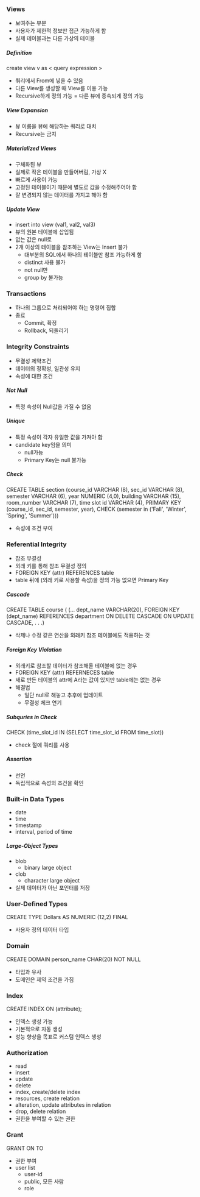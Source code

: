 ### Views

- 보여주는 부분
- 사용자가 제한적 정보만 접근 가능하게 함
- 실제 테이블과는 다른 가상의 테이블

##### Definition

create view v as < query expression >

- 쿼리에서 From에 넣을 수 있음
- 다른 View를 생성할 때 View를 이용 가능
- Recursive하게 정의 가능 = 다른 뷰에 종속되게 정의 가능

##### View Expansion

- 뷰 이름을 뷰에 해당하는 쿼리로 대치
- Recursive는 금지

##### Materialized Views

- 구체화된 뷰
- 실제로 작은 테이블을 만들어버림, 가상 X
- 빠르게 사용이 가능
- 고정된 테이블이기 때문에 별도로 값을 수정해주어야 함
- 잘 변경되지 않는 데이터를 가지고 해야 함

##### Update View

- insert into view (val1, val2, val3)
- 뷰의 원본 테이블에 삽입됨
- 없는 값은 null로
- 2개 이상의 테이블을 참조하는 View는 Insert 불가
  - 대부분의 SQL에서 하나의 테이블만 참조 가능하게 함
  - distinct 사용 불가
  - not null만
  - group by 불가능

### Transactions

- 하나의 그룹으로 처리되어야 하는 명령어 집합
- 종료
  - Commit, 확정
  - Rollback, 되돌리기

### Integrity Constraints

- 무결성 제약조건
- 데이터의 정확성, 일관성 유지
- 속성에 대한 조건

##### Not Null

- 특정 속성이 Null값을 가질 수 없음

##### Unique

- 특정 속성이 각자 유일한 값을 가져야 함
- candidate key임을 의미
  - null가능
  - Primary Key는 null 불가능

##### Check

CREATE TABLE section
(course_id VARCHAR (8),
sec_id VARCHAR (8),
semester VARCHAR (6),
year NUMERIC (4,0),
building VARCHAR (15),
room_number VARCHAR (7),
time slot id VARCHAR (4),
PRIMARY KEY (course_id, sec_id, semester, year),
CHECK (semester in ('Fall', 'Winter', 'Spring', 'Summer')))

- 속성에 조건 부여

### Referential Integrity

- 참조 무결성
- 외래 키를 통해 참조 무결성 정의
- FOREIGN KEY (attr) REFERENCES table
- table 뒤에 (외래 키로 사용할 속성)을 정의 가능 없으면 Primary Key

##### Cascade

CREATE TABLE course (
(…
dept_name VARCHAR(20),
FOREIGN KEY (dept_name) REFERENCES department
ON DELETE CASCADE
ON UPDATE CASCADE,
. . .)

- 삭제나 수정 같은 연산을 외래키 참조 테이블에도 적용하는 것

##### Foreign Key Violation

- 외래키로 참조할 데이터가 참조해올 테이블에 없는 경우
- FOREIGN KEY (attr) REFERNECES table
- 새로 만든 테이블의 attr에 A라는 값이 있지만 table에는 없는 경우
- 해결법
  - 일단 null로 해놓고 추후에 업데이트
  - 무결성 체크 연기

##### Subquries in Check

CHECK (time_slot_id IN (SELECT time_slot_id FROM time_slot))

- check 절에 쿼리를 사용

##### Assertion

- 선언
- 독립적으로 속성의 조건을 확인

### Built-in Data Types

- date
- time
- timestamp
- interval, period of time

##### Large-Object Types

- blob
  - binary large object
- clob
  - character large object
- 실제 데이터가 아닌 포인터를 저장

### User-Defined Types

CREATE TYPE Dollars AS NUMERIC (12,2) FINAL

- 사용자 정의 데이터 타입

### Domain

CREATE DOMAIN person_name CHAR(20) NOT NULL

- 타입과 유사
- 도메인은 제약 조건을 가짐

### Index

CREATE INDEX <name> ON <relation-name> (attribute);

- 인덱스 생성 가능
- 기본적으로 자동 생성
- 성능 향상을 목표로 커스텀 인덱스 생성

### Authorization

- read
- insert
- update
- delete
- index, create/delete index
- resources, create relation
- alteration, update attributes in relation
- drop, delete relation
- 권한을 부여할 수 있는 권한

### Grant

GRANT <privilege list> ON <relation or view > TO <user list>

- 권한 부여
- user list
  - user-id
  - public, 모든 사람
  - role
